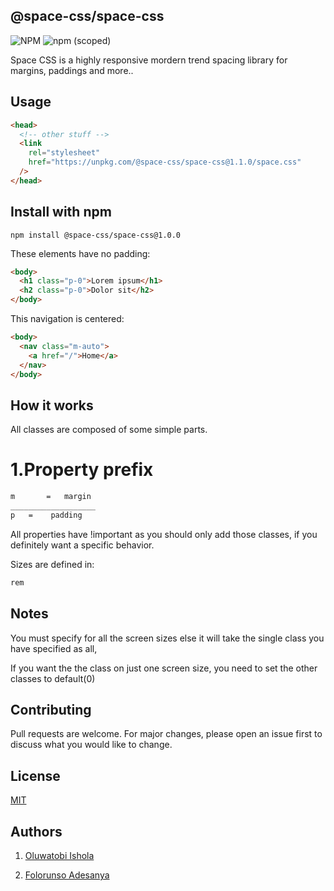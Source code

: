 ## @space-css/space-css

![NPM](https://img.shields.io/npm/l/@space-css/space-css) ![npm (scoped)](https://img.shields.io/npm/v/@space-css/space-css)

Space CSS is a highly responsive mordern trend spacing library for margins, paddings and more..

## Usage

```html
<head>
  <!-- other stuff -->
  <link
    rel="stylesheet"
    href="https://unpkg.com/@space-css/space-css@1.1.0/space.css"
  />
</head>
```

## Install with npm


```npm
npm install @space-css/space-css@1.0.0
```

These elements have no padding:

```html
<body>
  <h1 class="p-0">Lorem ipsum</h1>
  <h2 class="p-0">Dolor sit</h2>
</body>
```

This navigation is centered:

```html
<body>
  <nav class="m-auto">
    <a href="/">Home</a>
  </nav>
</body>
```

## How it works

All classes are composed of some simple parts.

# 1.Property prefix

```css
m       =   margin
___________________
p   =    padding

```
All properties have !important as you should only add those classes, if you definitely want a specific behavior.

Sizes are defined in:

```css
rem
```

## Notes

You must specify for all the screen sizes else it will take the single class you have specified as all,

If you want the the class on just one screen size, you need to set the other classes to default(0)

## Contributing

Pull requests are welcome. For major changes, please open an issue first to discuss what you would like to change.

## License

[MIT](https://choosealicense.com/licenses/mit/)

## Authors

1. [Oluwatobi Ishola](http://twitter.com/mroluwatobby)

2. [Folorunso Adesanya](http://twitter.com/devfolorunso)
